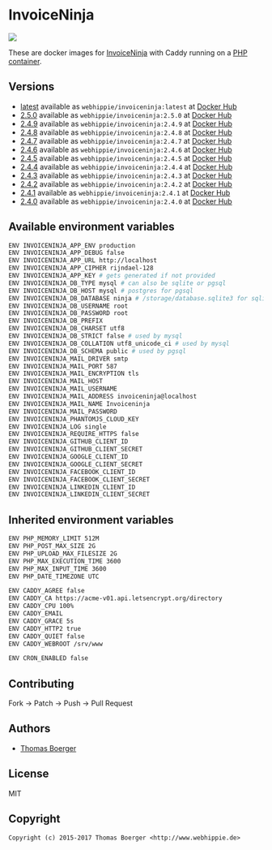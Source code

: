 # InvoiceNinja

[![](https://images.microbadger.com/badges/image/webhippie/invoiceninja.svg)](https://microbadger.com/images/webhippie/invoiceninja "Get your own image badge on microbadger.com")

These are docker images for [InvoiceNinja](https://www.invoiceninja.com/) with Caddy running on a [PHP container](https://registry.hub.docker.com/u/webhippie/php-caddy/).


## Versions

* [latest](https://github.com/dockhippie/invoiceninja/tree/master) available as ```webhippie/invoiceninja:latest``` at [Docker Hub](https://registry.hub.docker.com/u/webhippie/invoiceninja/)
* [2.5.0](https://github.com/dockhippie/invoiceninja/tree/2.5.0) available as ```webhippie/invoiceninja:2.5.0``` at [Docker Hub](https://registry.hub.docker.com/u/webhippie/invoiceninja/)
* [2.4.9](https://github.com/dockhippie/invoiceninja/tree/2.4.9) available as ```webhippie/invoiceninja:2.4.9``` at [Docker Hub](https://registry.hub.docker.com/u/webhippie/invoiceninja/)
* [2.4.8](https://github.com/dockhippie/invoiceninja/tree/2.4.8) available as ```webhippie/invoiceninja:2.4.8``` at [Docker Hub](https://registry.hub.docker.com/u/webhippie/invoiceninja/)
* [2.4.7](https://github.com/dockhippie/invoiceninja/tree/2.4.7) available as ```webhippie/invoiceninja:2.4.7``` at [Docker Hub](https://registry.hub.docker.com/u/webhippie/invoiceninja/)
* [2.4.6](https://github.com/dockhippie/invoiceninja/tree/2.4.6) available as ```webhippie/invoiceninja:2.4.6``` at [Docker Hub](https://registry.hub.docker.com/u/webhippie/invoiceninja/)
* [2.4.5](https://github.com/dockhippie/invoiceninja/tree/2.4.5) available as ```webhippie/invoiceninja:2.4.5``` at [Docker Hub](https://registry.hub.docker.com/u/webhippie/invoiceninja/)
* [2.4.4](https://github.com/dockhippie/invoiceninja/tree/2.4.4) available as ```webhippie/invoiceninja:2.4.4``` at [Docker Hub](https://registry.hub.docker.com/u/webhippie/invoiceninja/)
* [2.4.3](https://github.com/dockhippie/invoiceninja/tree/2.4.3) available as ```webhippie/invoiceninja:2.4.3``` at [Docker Hub](https://registry.hub.docker.com/u/webhippie/invoiceninja/)
* [2.4.2](https://github.com/dockhippie/invoiceninja/tree/2.4.2) available as ```webhippie/invoiceninja:2.4.2``` at [Docker Hub](https://registry.hub.docker.com/u/webhippie/invoiceninja/)
* [2.4.1](https://github.com/dockhippie/invoiceninja/tree/2.4.1) available as ```webhippie/invoiceninja:2.4.1``` at [Docker Hub](https://registry.hub.docker.com/u/webhippie/invoiceninja/)
* [2.4.0](https://github.com/dockhippie/invoiceninja/tree/2.4.0) available as ```webhippie/invoiceninja:2.4.0``` at [Docker Hub](https://registry.hub.docker.com/u/webhippie/invoiceninja/)


## Available environment variables

```bash
ENV INVOICENINJA_APP_ENV production
ENV INVOICENINJA_APP_DEBUG false
ENV INVOICENINJA_APP_URL http://localhost
ENV INVOICENINJA_APP_CIPHER rijndael-128
ENV INVOICENINJA_APP_KEY # gets generated if not provided
ENV INVOICENINJA_DB_TYPE mysql # can also be sqlite or pgsql
ENV INVOICENINJA_DB_HOST mysql # postgres for pgsql
ENV INVOICENINJA_DB_DATABASE ninja # /storage/database.sqlite3 for sqlite
ENV INVOICENINJA_DB_USERNAME root
ENV INVOICENINJA_DB_PASSWORD root
ENV INVOICENINJA_DB_PREFIX
ENV INVOICENINJA_DB_CHARSET utf8
ENV INVOICENINJA_DB_STRICT false # used by mysql
ENV INVOICENINJA_DB_COLLATION utf8_unicode_ci # used by mysql
ENV INVOICENINJA_DB_SCHEMA public # used by pgsql
ENV INVOICENINJA_MAIL_DRIVER smtp
ENV INVOICENINJA_MAIL_PORT 587
ENV INVOICENINJA_MAIL_ENCRYPTION tls
ENV INVOICENINJA_MAIL_HOST
ENV INVOICENINJA_MAIL_USERNAME
ENV INVOICENINJA_MAIL_ADDRESS invoiceninja@localhost
ENV INVOICENINJA_MAIL_NAME Invoiceninja
ENV INVOICENINJA_MAIL_PASSWORD
ENV INVOICENINJA_PHANTOMJS_CLOUD_KEY
ENV INVOICENINJA_LOG single
ENV INVOICENINJA_REQUIRE_HTTPS false
ENV INVOICENINJA_GITHUB_CLIENT_ID
ENV INVOICENINJA_GITHUB_CLIENT_SECRET
ENV INVOICENINJA_GOOGLE_CLIENT_ID
ENV INVOICENINJA_GOOGLE_CLIENT_SECRET
ENV INVOICENINJA_FACEBOOK_CLIENT_ID
ENV INVOICENINJA_FACEBOOK_CLIENT_SECRET
ENV INVOICENINJA_LINKEDIN_CLIENT_ID
ENV INVOICENINJA_LINKEDIN_CLIENT_SECRET
```


## Inherited environment variables

```bash
ENV PHP_MEMORY_LIMIT 512M
ENV PHP_POST_MAX_SIZE 2G
ENV PHP_UPLOAD_MAX_FILESIZE 2G
ENV PHP_MAX_EXECUTION_TIME 3600
ENV PHP_MAX_INPUT_TIME 3600
ENV PHP_DATE_TIMEZONE UTC
```

```bash
ENV CADDY_AGREE false
ENV CADDY_CA https://acme-v01.api.letsencrypt.org/directory
ENV CADDY_CPU 100%
ENV CADDY_EMAIL
ENV CADDY_GRACE 5s
ENV CADDY_HTTP2 true
ENV CADDY_QUIET false
ENV CADDY_WEBROOT /srv/www
```

```bash
ENV CRON_ENABLED false
```


## Contributing

Fork -> Patch -> Push -> Pull Request


## Authors

* [Thomas Boerger](https://github.com/tboerger)


## License

MIT


## Copyright

```
Copyright (c) 2015-2017 Thomas Boerger <http://www.webhippie.de>
```
